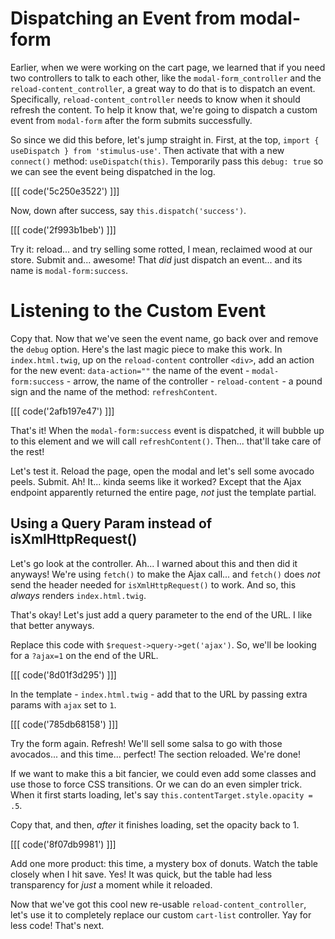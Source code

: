 # Dispatching an Event from modal-form

Earlier, when we were working on the cart page, we learned that if you need two
controllers to talk to each other, like the `modal-form_controller` and the
`reload-content_controller`, a great way to do that is to dispatch an event.
Specifically, `reload-content_controller` needs to know when it should refresh the
content. To help it know that, we're going to dispatch a custom event from
`modal-form` after the form submits successfully.

So since we did this before, let's jump straight in. First, at the top,
`import { useDispatch } from 'stimulus-use'`. Then activate that with a new
`connect()` method: `useDispatch(this)`. Temporarily pass this
`debug: true` so we can see the event being dispatched in the log.

[[[ code('5c250e3522') ]]]

Now, down after success, say `this.dispatch('success')`.

[[[ code('2f993b1beb') ]]]

Try it: reload... and try selling some rotted, I mean, reclaimed wood at our store.
Submit and... awesome! That *did* just dispatch an event... and its name is
`modal-form:success`.

# Listening to the Custom Event

Copy that. Now that we've seen the event name, go back over and remove the `debug`
option. Here's the last magic piece to make this work. In `index.html.twig`, up on
the `reload-content` controller `<div>`, add an action for the new event:
`data-action=""` the name of the event - `modal-form:success` - arrow, the name of
the controller - `reload-content` - a pound sign and the name of the method:
`refreshContent`.

[[[ code('2afb197e47') ]]]

That's it! When the `modal-form:success` event is dispatched, it will bubble up to
this element and we will call `refreshContent()`. Then... that'll take care of
the rest!

Let's test it. Reload the page, open the modal and let's sell some avocado peels.
Submit. Ah! It... kinda seems like it worked? Except that the Ajax endpoint apparently
returned the entire page, *not* just the template partial.

## Using a Query Param instead of isXmlHttpRequest()

Let's go look at the controller. Ah... I warned about this and then did it anyways!
We're using `fetch()` to make the Ajax call... and `fetch()` does *not* send the
header needed for `isXmlHttpRequest()` to work. And so, this *always* renders
`index.html.twig`.

That's okay! Let's just add a query parameter to the end of the URL. I like that
better anyways.

Replace this code with `$request->query->get('ajax')`. So, we'll be looking for a
`?ajax=1` on the end of the URL.

[[[ code('8d01f3d295') ]]]

In the template - `index.html.twig` - add that to the URL by passing extra params
with `ajax` set to `1`.

[[[ code('785db68158') ]]]

Try the form again. Refresh! We'll sell some salsa to go with those avocados... and
this time... perfect! The section reloaded. We're done!

If we want to make this a bit fancier, we could even add some classes and use those
to force CSS transitions. Or we can do an even simpler trick. When it first starts
loading, let's say `this.contentTarget.style.opacity = .5`.

Copy that, and then, *after* it finishes loading, set the opacity back to 1.

[[[ code('8f07db9981') ]]]

Add one more product: this time, a mystery box of donuts. Watch the table closely
when I hit save. Yes! It was quick, but the table had less transparency for *just*
a moment while it reloaded.

Now that we've got this cool new re-usable `reload-content_controller`, let's use
it to completely replace our custom `cart-list` controller. Yay for less code!
That's next.

